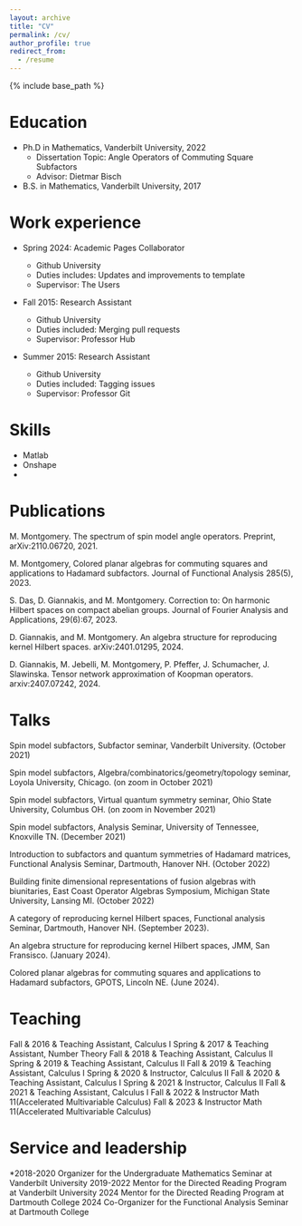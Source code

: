 ```yaml
---
layout: archive
title: "CV"
permalink: /cv/
author_profile: true
redirect_from:
  - /resume
---
```


{% include base_path %}

Education
======
* Ph.D in Mathematics, Vanderbilt University, 2022
  * Dissertation Topic: Angle Operators of Commuting Square Subfactors
  * Advisor: Dietmar Bisch
* B.S. in Mathematics, Vanderbilt University, 2017

Work experience
======
* Spring 2024: Academic Pages Collaborator
  * Github University
  * Duties includes: Updates and improvements to template
  * Supervisor: The Users

* Fall 2015: Research Assistant
  * Github University
  * Duties included: Merging pull requests
  * Supervisor: Professor Hub

* Summer 2015: Research Assistant
  * Github University
  * Duties included: Tagging issues
  * Supervisor: Professor Git
  
Skills
======
* Matlab
* Onshape
* 

Publications
======
M. Montgomery. The spectrum of spin model angle operators.
Preprint, arXiv:2110.06720, 2021.

M. Montgomery, Colored planar algebras for commuting squares and applications to Hadamard subfactors. Journal of Functional Analysis 285(5), 2023.

S. Das, D. Giannakis, and M. Montgomery. Correction to: On harmonic Hilbert spaces
on compact abelian groups. Journal of Fourier Analysis and Applications, 29(6):67, 2023.

D. Giannakis, and M. Montgomery. An algebra structure for reproducing kernel Hilbert spaces. arXiv:2401.01295, 2024.

D. Giannakis, M. Jebelli, M. Montgomery, P. Pfeffer, J. Schumacher, J. Slawinska. Tensor network approximation of Koopman operators. arxiv:2407.07242, 2024.
  
Talks
======
Spin model subfactors, Subfactor seminar, Vanderbilt University. (October 2021)

Spin model subfactors, Algebra/combinatorics/geometry/topology seminar, Loyola University, Chicago. (on zoom in October 2021)

Spin model subfactors, Virtual quantum symmetry seminar, Ohio State University, Columbus OH. (on zoom in November 2021)

Spin model subfactors, Analysis Seminar, University of Tennessee, Knoxville TN. (December 2021)

Introduction to subfactors and quantum symmetries of Hadamard matrices, Functional Analysis Seminar, Dartmouth, Hanover NH. (October 2022)

Building finite dimensional representations of fusion algebras with biunitaries, East Coast Operator Algebras Symposium, Michigan State University, Lansing MI. (October 2022)

A category of reproducing kernel Hilbert spaces, Functional analysis Seminar, Dartmouth, Hanover NH. (September 2023).

An algebra structure for reproducing kernel Hilbert spaces, JMM, San Fransisco. (January 2024).

Colored planar algebras for commuting squares and applications to Hadamard subfactors, GPOTS, Lincoln NE. (June 2024).
  
Teaching
======
Fall & 2016 & Teaching Assistant, Calculus I
Spring & 2017 & Teaching Assistant, Number Theory
Fall & 2018 & Teaching Assistant, Calculus II
Spring & 2019 & Teaching Assistant, Calculus II
Fall & 2019 & Teaching Assistant, Calculus I
Spring & 2020 & Instructor, Calculus II
Fall & 2020 & Teaching Assistant, Calculus I
Spring & 2021 & Instructor, Calculus II
Fall & 2021 & Teaching Assistant, Calculus I
Fall & 2022 & Instructor Math 11(Accelerated Multivariable Calculus)
Fall & 2023 & Instructor Math 11(Accelerated Multivariable Calculus)
  
Service and leadership
======
*2018-2020 Organizer for the Undergraduate Mathematics Seminar at Vanderbilt University
2019-2022 Mentor for the Directed Reading Program at Vanderbilt University
2024 Mentor for the Directed Reading Program at Dartmouth College
2024 Co-Organizer for the Functional Analysis Seminar at Dartmouth College
